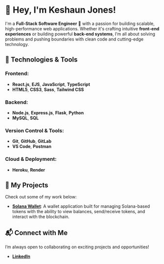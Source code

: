 
# 👋 Hey, I'm **Keshaun Jones**! 

I'm a **Full-Stack Software Engineer** 🚀 with a passion for building scalable, high-performance web applications. Whether it's crafting intuitive **front-end experiences** or building powerful **back-end systems**, I’m all about solving problems and pushing boundaries with clean code and cutting-edge technology.

## 🔧 **Technologies & Tools**

### Frontend:
- **React.js**, **EJS**, **JavaScript**, **TypeScript**
- **HTML5**, **CSS3**, **Sass**, **Tailwind CSS**

### Backend:
- **Node.js**, **Express.js**, **Flask**,  **Python**
- **MySQL**, **SQL**

### Version Control & Tools:
- **Git**, **GitHub**, **GitLab**
- **VS Code**, **Postman**

### Cloud & Deployment:
- **Heroku**, **Render**

## 🚀 **My Projects**  
Check out some of my work below:

- **[Solana Wallet](https://github.com/Keshaunj/solana-wallet)**: A wallet application built for managing Solana-based tokens with the ability to view balances, send/receive tokens, and interact with the blockchain.

## 📬 **Connect with Me**  
I’m always open to collaborating on exciting projects and opportunities!

- **[LinkedIn](https://www.linkedin.com/in/keshaun-jones-091b8b185/)**
